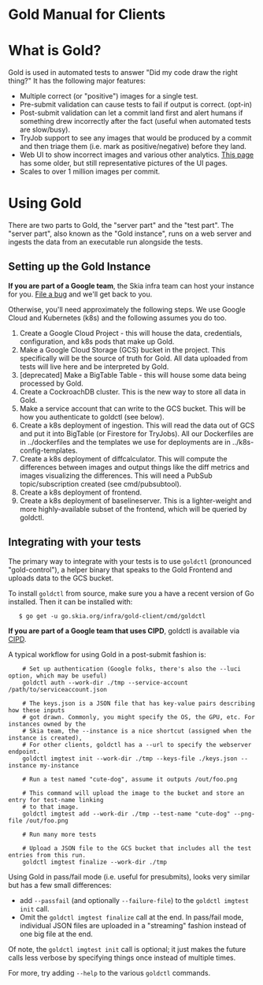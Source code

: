 # Gold Manual for Clients

# What is Gold?

Gold is used in automated tests to answer "Did my code draw the right thing?"
It has the following major features:

- Multiple correct (or "positive") images for a single test.
- Pre-submit validation can cause tests to fail if output is correct. (opt-in)
- Post-submit validation can let a commit land first and alert humans if something
  drew incorrectly after the fact (useful when automated tests are slow/busy).
- TryJob support to see any images that would be produced by a commit and then triage them
  (i.e. mark as positive/negative) before they land.
- Web UI to show incorrect images and various other analytics.
  [This page](https://skia.org/dev/testing/skiagold) has some older, but still representative
  pictures of the UI pages.
- Scales to over 1 million images per commit.

# Using Gold

There are two parts to Gold, the "server part" and the "test part". The "server part", also known as
the "Gold instance", runs on a web server and ingests the data from an executable run alongside the
tests.

## Setting up the Gold Instance

**If you are part of a Google team**, the Skia infra team can host your instance for you.
[File a bug](https://bugs.chromium.org/p/skia/issues/entry?template=New+Gold+Instance) and we'll
get back to you.

Otherwise, you'll need approximately the following steps. We use Google Cloud and Kubernetes (k8s)
and the following assumes you do too.

1.  Create a Google Cloud Project - this will house the data, credentials, configuration, and
    k8s pods that make up Gold.
2.  Make a Google Cloud Storage (GCS) bucket in the project. This specifically will be the source
    of truth for Gold. All data uploaded from tests will live here and be interpreted by Gold.
3.  [deprecated] Make a BigTable Table - this will house some data being processed by Gold.
4.  Create a CockroachDB cluster. This is the new way to store all data in Gold.
5.  Make a service account that can write to the GCS bucket. This will be how you authenticate to
    goldctl (see below).
6.  Create a k8s deployment of ingestion. This will read the data out of GCS and put it into
    BigTable (or Firestore for TryJobs). All our Dockerfiles are in ../dockerfiles
    and the templates we use for deployments are in ../k8s-config-templates.
7.  Create a k8s deployment of diffcalculator. This will compute the differences between images
    and output things like the diff metrics and images visualizing the differences. This will
    need a PubSub topic/subscription created (see cmd/pubsubtool).
8.  Create a k8s deployment of frontend.
9.  Create a k8s deployment of baselineserver. This is a lighter-weight and more highly-available
    subset of the frontend, which will be queried by goldctl.

## Integrating with your tests

The primary way to integrate with your tests is to use `goldctl` (pronounced "gold-control"),
a helper binary that speaks to the Gold Frontend and uploads data to the GCS bucket.

To install `goldctl` from source, make sure you a have a recent version of Go installed.
Then it can be installed with:

```console
   $ go get -u go.skia.org/infra/gold-client/cmd/goldctl
```

**If you are part of a Google team that uses CIPD**, goldctl is available via
[CIPD](https://chrome-infra-packages.appspot.com/p/skia/tools/goldctl).

A typical workflow for using Gold in a post-submit fashion is:

```console
    # Set up authentication (Google folks, there's also the --luci option, which may be useful)
    goldctl auth --work-dir ./tmp --service-account /path/to/serviceaccount.json

    # The keys.json is a JSON file that has key-value pairs describing how these inputs
    # got drawn. Commonly, you might specify the OS, the GPU, etc. For instances owned by the
    # Skia team, the --instance is a nice shortcut (assigned when the instance is created),
    # For other clients, goldctl has a --url to specify the webserver endpoint.
    goldctl imgtest init --work-dir ./tmp --keys-file ./keys.json --instance my-instance

    # Run a test named "cute-dog", assume it outputs /out/foo.png

    # This command will upload the image to the bucket and store an entry for test-name linking
    # to that image.
    goldctl imgtest add --work-dir ./tmp --test-name "cute-dog" --png-file /out/foo.png

    # Run many more tests

    # Upload a JSON file to the GCS bucket that includes all the test entries from this run.
    goldctl imgtest finalize --work-dir ./tmp
```

Using Gold in pass/fail mode (i.e. useful for presubmits), looks very similar but has a few
small differences:

- add `--passfail` (and optionally `--failure-file`) to the `goldctl imgtest init` call.
- Omit the `goldctl imgtest finalize` call at the end. In pass/fail mode, individual JSON files
  are uploaded in a "streaming" fashion instead of one big file at the end.

Of note, the `goldctl imgtest init` call is optional; it just makes the future calls less verbose
by specifying things once instead of multiple times.

For more, try adding `--help` to the various `goldctl` commands.

